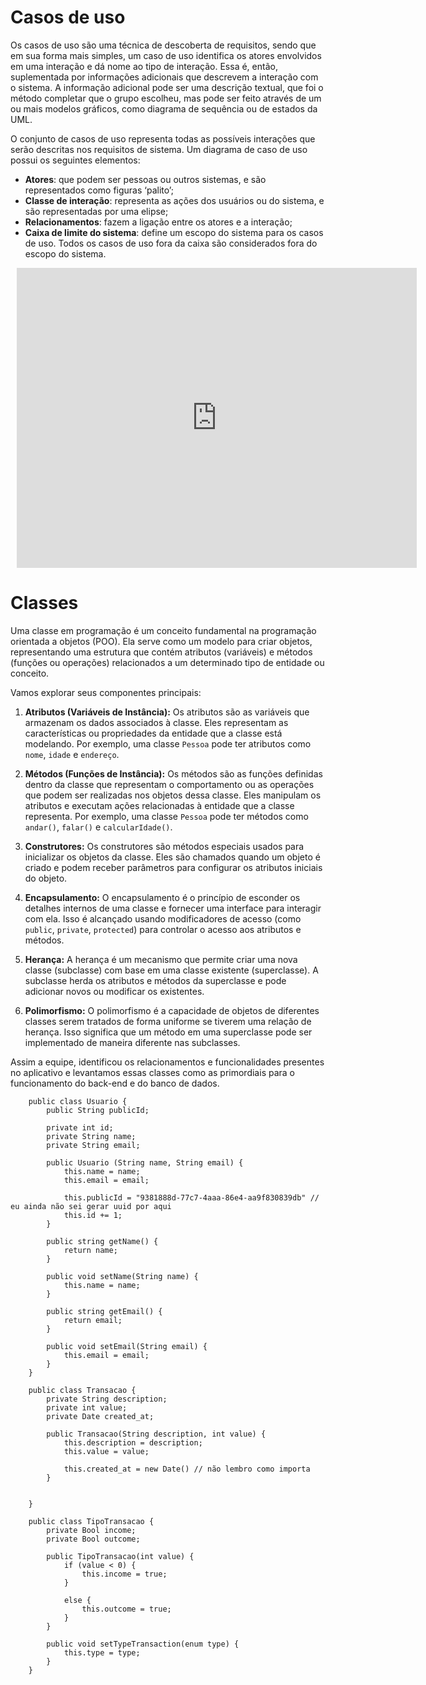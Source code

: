 # Casos de uso
Os casos de uso são uma técnica de descoberta de requisitos, sendo que em sua forma mais simples, um caso de uso identifica os atores envolvidos em uma interação e dá nome ao tipo de interação. Essa é, então, suplementada por informações adicionais que descrevem a interação com o sistema. A informação adicional pode ser uma descrição textual, que foi o método completar que o grupo escolheu, mas pode ser feito através de um ou mais modelos gráficos, como diagrama de sequência ou de estados da UML.

O conjunto de casos de uso representa todas as possíveis interações que serão descritas nos requisitos de sistema. Um diagrama de caso de uso possui os seguintes elementos:

- **Atores**: que podem ser pessoas ou outros sistemas, e são representados como figuras ‘palito’;
- **Classe de interação**: representa as ações dos usuários ou do sistema, e são representadas por uma elipse;
- **Relacionamentos**: fazem a ligação entre os atores e a interação;
- **Caixa de limite do sistema**: define um escopo do sistema para os casos de uso. Todos os casos de uso fora da caixa são considerados fora do escopo do sistema.

<center>

<div style="width: 640px; height: 480px; margin: 10px; position: relative;"><iframe allowfullscreen frameborder="0" style="width:640px; height:480px" src="https://lucid.app/documents/embedded/298a6a30-33ee-4a99-b014-6f442cf2c912" id="opVEFJ5Mpd1b"></iframe></div>

</center>

# Classes

Uma classe em programação é um conceito fundamental na programação orientada a objetos (POO). Ela serve como um modelo para criar objetos, representando uma estrutura que contém atributos (variáveis) e métodos (funções ou operações) relacionados a um determinado tipo de entidade ou conceito.

Vamos explorar seus componentes principais:

1. **Atributos (Variáveis de Instância):**
   Os atributos são as variáveis que armazenam os dados associados à classe. Eles representam as características ou propriedades da entidade que a classe está modelando. Por exemplo, uma classe `Pessoa` pode ter atributos como `nome`, `idade` e `endereço`.

2. **Métodos (Funções de Instância):**
   Os métodos são as funções definidas dentro da classe que representam o comportamento ou as operações que podem ser realizadas nos objetos dessa classe. Eles manipulam os atributos e executam ações relacionadas à entidade que a classe representa. Por exemplo, uma classe `Pessoa` pode ter métodos como `andar()`, `falar()` e `calcularIdade()`.

3. **Construtores:**
   Os construtores são métodos especiais usados para inicializar os objetos da classe. Eles são chamados quando um objeto é criado e podem receber parâmetros para configurar os atributos iniciais do objeto.

4. **Encapsulamento:**
   O encapsulamento é o princípio de esconder os detalhes internos de uma classe e fornecer uma interface para interagir com ela. Isso é alcançado usando modificadores de acesso (como `public`, `private`, `protected`) para controlar o acesso aos atributos e métodos.

5. **Herança:**
   A herança é um mecanismo que permite criar uma nova classe (subclasse) com base em uma classe existente (superclasse). A subclasse herda os atributos e métodos da superclasse e pode adicionar novos ou modificar os existentes.

6. **Polimorfismo:**
   O polimorfismo é a capacidade de objetos de diferentes classes serem tratados de forma uniforme se tiverem uma relação de herança. Isso significa que um método em uma superclasse pode ser implementado de maneira diferente nas subclasses.

Assim a equipe, identificou os relacionamentos e funcionalidades presentes no aplicativo e levantamos essas classes como as primordiais para o funcionamento do back-end e do banco de dados.

```
    public class Usuario {
        public String publicId;
        
        private int id;
        private String name;
        private String email;

        public Usuario (String name, String email) {
            this.name = name;
            this.email = email;

            this.publicId = "9381888d-77c7-4aaa-86e4-aa9f830839db" // eu ainda não sei gerar uuid por aqui
            this.id += 1;
        }

        public string getName() {
            return name; 
        }

        public void setName(String name) {
            this.name = name;
        }

        public string getEmail() {
            return email;
        }

        public void setEmail(String email) {
            this.email = email;
        }
    }

    public class Transacao {
        private String description;
        private int value;
        private Date created_at;

        public Transacao(String description, int value) {
            this.description = description;
            this.value = value;

            this.created_at = new Date() // não lembro como importa
        }


    }

    public class TipoTransacao {
        private Bool income;
        private Bool outcome;

        public TipoTransacao(int value) {
            if (value < 0) {
                this.income = true;
            }

            else {
                this.outcome = true;
            }
        }

        public void setTypeTransaction(enum type) {
            this.type = type;
        }
    }
```
